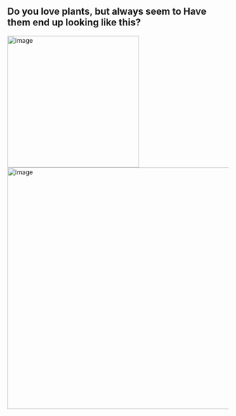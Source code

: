 ## Do you love plants, but always seem to Have them end up looking like this?
<img width="300" alt="image" src="https://user-images.githubusercontent.com/89661904/236703888-14a6f4a1-a91e-4982-a2ce-fc9d0204a865.png"> <img width="550" alt="image" src="https://user-images.githubusercontent.com/89661904/236703995-96f8ef89-b13e-497b-8b2d-24a501c2e6fb.png">

